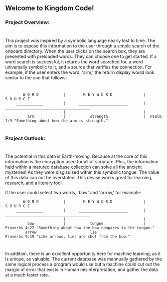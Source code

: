 ## Welcome to Kingdom Code!

### Project Overview:
#
This project was inspired by a symbolic language nearly lost to time.
The aim is to expose this information to the user through a simple search of the onboard directory.
When the user clicks on the search box, they are presented with preloaded words. They can choose one to get started.
If a word search is successful, it returns the word searched for, a word universally symbolic to it, and a source that varifies the connection.
For example, if the user enters the word, 'arm,' the return display would look similar to the one that follows:

#





>                                                                                                                        
            W O R D           |        K E Y W O R D              |                   S O U R C E                                                
         ____________         |      ______________________       |        ______________________________________
                              |                                   |                       
              arm             |           strength                |  Psalm 1:9 "Something about how the arm is strength." 
#
### Project Outlook:
#
The potential in this data is Earth-moving. Because at the core of this information is the encryption used for all of scripture. Plus, the
information held within a matured database collection can solve all the ancient mysteries! As they were disgisuised within this symbolic tongue.
The value of this data can not be overstated. This devise works great for learning, research, and a literary tool.

If the user could select two words, 'bow' and 'arrow,' for example:

>
            W O R D           |        K E Y W O R D              |                   S O U R C E                                                
         ____________         |      ______________________       |        ______________________________________
                              |                                   |                       
              bow             |           tongue                  |  Proverbs 4:22 "Something about how the bow compares to the tongue."
             arrow                        lie                       Proverbs 9:19 "Like arrows, lies are shot from the bow."
#

In addition, there is an excellent opportunity here for machine learning, as it is unique, as valuable. The current database was mannually gathered by the
same logical process a program would use but a machine could cut out the margin of error that exists in Human misinterpretation, and gather the data at a much faster rate.

#



 
